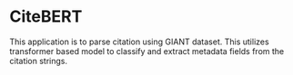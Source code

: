# CiteBERT

This application is to parse citation using GIANT dataset. This utilizes transformer based model to classify and extract metadata fields from the citation strings.